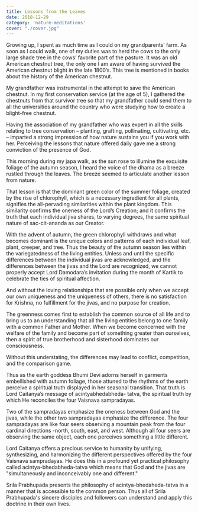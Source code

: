 ```yaml
---
title: Lessons from the Leaves
date: 2018-12-29
category: 'nature-meditations'
cover: "./cover.jpg"
---
```


Growing up, I spent as much time as I could on my grandparents’ farm. As soon as I could walk, one of my duties was to herd the cows to the only large shade tree in the cows’ favorite part of the pasture. It was an old American chestnut tree, the only one I am aware of having survived the American chestnut blight in the late 1800’s. This tree is mentioned in books about the history of the American chestnut.

My grandfather was instrumental in the attempt to save the American chestnut. In my first conservation service (at the age of 5), I gathered the chestnuts from that survivor tree so that my grandfather could send them to all the universities around the country who were studying how to create a blight-free chestnut.

Having the association of my grandfather who was expert in all the skills relating to tree conservation – planting, grafting, pollinating, cultivating, etc. – imparted a strong impression of how nature sustains you if you work with her. Perceiving the lessons that nature offered daily gave me a strong conviction of the presence of God.

This morning during my japa walk, as the sun rose to illumine the exquisite foliage of the autumn season, I heard the voice of the dhama as a breeze rustled through the leaves. The breeze seemed to articulate another lesson from nature.

That lesson is that the dominant green color of the summer foliage, created by the rise of chlorophyll, which is a necessary ingredient for all plants, signifies the all-pervading similarities within the plant kingdom. This similarity confirms the oneness of the Lord’s Creation; and it confirms the truth that each individual jiva shares, to varying degrees, the same spiritual nature of sac-cit-ananda as our Creator.

With the advent of autumn, the green chlorophyll withdraws and what becomes dominant is the unique colors and patterns of each individual leaf, plant, creeper, and tree. Thus the beauty of the autumn season lies within the variegatedness of the living entities. Unless and until the specific differences between the individual jivas are acknowledged, and the differences between the jivas and the Lord are recognized, we cannot properly accept Lord Damodara’s invitation during the month of Kartik to celebrate the ties of spiritual affection.

And without the loving relationships that are possible only when we accept our own uniqueness and the uniqueness of others, there is no satisfaction for Krishna, no fulfillment for the jivas, and no purpose for creation.

The greenness comes first to establish the common source of all life and to bring us to an understanding that all the living entities belong to one family with a common Father and Mother. When we become concerned with the welfare of the family and become part of something greater than ourselves, then a spirit of true brotherhood and sisterhood dominates our consciousness.

Without this understating, the differences may lead to conflict, competition, and the comparison game.

Thus as the earth goddess Bhumi Devi adorns herself in garments embellished with autumn foliage, those attuned to the rhythms of the earth perceive a spiritual truth displayed in her seasonal transition. That truth is Lord Caitanya’s message of acintyabhedabheda- tatva, the spiritual truth by which He reconciles the four Vaisnava sampradayas.

Two of the sampradayas emphasize the oneness between God and the jivas, while the other two sampradayas emphasize the difference. The four sampradayas are like four seers observing a mountain peak from the four cardinal directions -north, south, east, and west. Although all four seers are observing the same object, each one perceives something a little different.

Lord Caitanya offers a precious service to humanity by unifying, synthesizing, and harmonizing the different perspectives offered by the four Vaisnava sampradayas. He does this in a profound yet practical philosophy called acintya-bhedabheda-tatva which means that God and the jivas are "simultaneously and inconceivably one and different."

Srila Prabhupada presents the philosophy of acintya-bhedaheda-tatva in a manner that is accessible to the common person. Thus all of Srila Prabhupada's sincere disciples and followers can understand and apply this doctrine in their own lives.